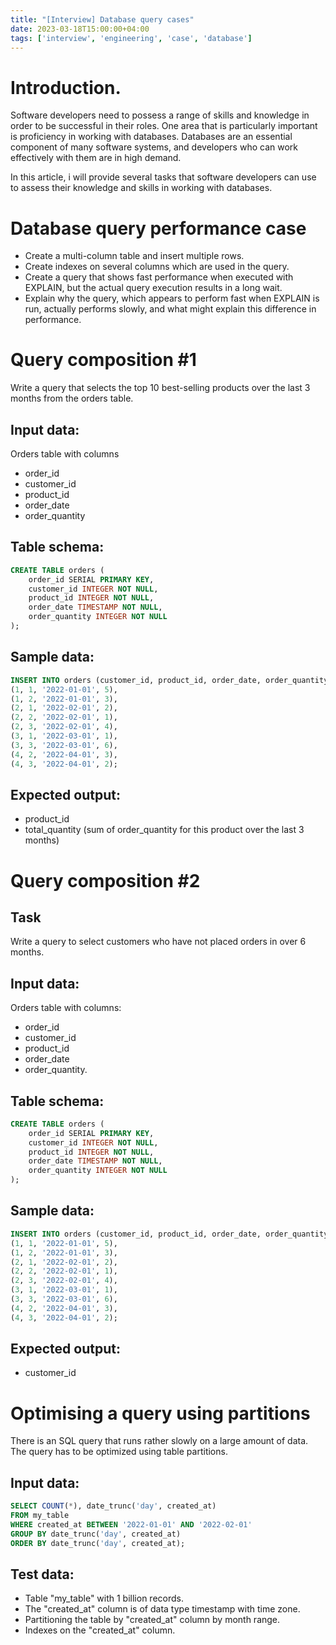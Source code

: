 ```yaml
---
title: "[Interview] Database query cases"
date: 2023-03-18T15:00:00+04:00
tags: ['interview', 'engineering', 'case', 'database']
---
```


# Introduction.
Software developers need to possess a range of skills and knowledge in order to be successful in their roles. One area that is particularly important is proficiency in working with databases. Databases are an essential component of many software systems, and developers who can work effectively with them are in high demand.

In this article, i will provide several tasks that software developers can use to assess their knowledge and skills in working with databases.

<!--more-->

# Database query performance case

- Create a multi-column table and insert multiple rows.
- Create indexes on several columns which are used in the query.
- Create a query that shows fast performance when executed with EXPLAIN, but the actual query execution results in a long wait.
- Explain why the query, which appears to perform fast when EXPLAIN is run, actually performs slowly, and what might explain this difference in performance.

# Query composition #1
Write a query that selects the top 10 best-selling products over the last 3 months from the orders table.

## Input data:
Orders table with columns
- order_id
- customer_id
- product_id
- order_date
- order_quantity

## Table schema:

```sql
CREATE TABLE orders (
    order_id SERIAL PRIMARY KEY,
    customer_id INTEGER NOT NULL,
    product_id INTEGER NOT NULL,
    order_date TIMESTAMP NOT NULL,
    order_quantity INTEGER NOT NULL
);
```

## Sample data:
```sql
INSERT INTO orders (customer_id, product_id, order_date, order_quantity) VALUES
(1, 1, '2022-01-01', 5),
(1, 2, '2022-01-01', 3),
(2, 1, '2022-02-01', 2),
(2, 2, '2022-02-01', 1),
(2, 3, '2022-02-01', 4),
(3, 1, '2022-03-01', 1),
(3, 3, '2022-03-01', 6),
(4, 2, '2022-04-01', 3),
(4, 3, '2022-04-01', 2);
```

## Expected output:

- product_id
- total_quantity (sum of order_quantity for this product over the last 3 months)

# Query composition #2

## Task
Write a query to select customers who have not placed orders in over 6 months.

## Input data:
Orders table with columns:
- order_id
- customer_id
- product_id
- order_date
- order_quantity.

## Table schema:

```sql
CREATE TABLE orders (
    order_id SERIAL PRIMARY KEY,
    customer_id INTEGER NOT NULL,
    product_id INTEGER NOT NULL,
    order_date TIMESTAMP NOT NULL,
    order_quantity INTEGER NOT NULL
);
```
## Sample data:

```sql
INSERT INTO orders (customer_id, product_id, order_date, order_quantity) VALUES
(1, 1, '2022-01-01', 5),
(1, 2, '2022-01-01', 3),
(2, 1, '2022-02-01', 2),
(2, 2, '2022-02-01', 1),
(2, 3, '2022-02-01', 4),
(3, 1, '2022-03-01', 1),
(3, 3, '2022-03-01', 6),
(4, 2, '2022-04-01', 3),
(4, 3, '2022-04-01', 2);
```

## Expected output:
- customer_id

# Optimising a query using partitions

There is an SQL query that runs rather slowly on a large amount of data. The query has to be optimized using table partitions.

## Input data:
```sql
SELECT COUNT(*), date_trunc('day', created_at)
FROM my_table
WHERE created_at BETWEEN '2022-01-01' AND '2022-02-01'
GROUP BY date_trunc('day', created_at)
ORDER BY date_trunc('day', created_at);
```

## Test data:
- Table "my_table" with 1 billion records.
- The "created_at" column is of data type timestamp with time zone.
- Partitioning the table by "created_at" column by month range.
- Indexes on the "created_at" column.